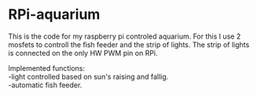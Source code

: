 RPi-aquarium
============
This is the code for my raspberry pi controled aquarium. For this I use 2 mosfets to controll the fish feeder and the strip of lights. The strip of lights is connected on the only HW PWM pin on RPi.

Implemented functions:<br>
-light controlled based on sun's raising and fallig.<br>
-automatic fish feeder.<br>
